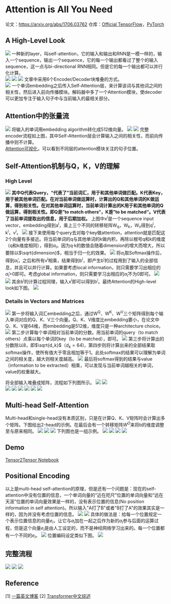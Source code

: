 # Attention is All You Need

论文：https://arxiv.org/abs/1706.03762
仓库：[Official TensorFlow](https://github.com/tensorflow/tensor2tensor)，[PyTorch](http://nlp.seas.harvard.edu/2018/04/03/attention.html)

## A High-Level Look
![](https://mmbiz.qpic.cn/sz_mmbiz_jpg/gYUsOT36vfqZuR6BRxTDDm1ic4xiaPIJ1YMXtV7tadJKic2hdFrgdmYzj5I1FS1tv4tCicygJYd7Ficr0LWnqBNrSjw/640?wx_fmt=jpeg&tp=webp&wxfrom=5&wx_lazy=1&wx_co=1)
一种新的layer，叫self-attention，它的输入和输出和RNN是一模一样的，输入一个sequence，输出一个sequence，它的每一个输出都看过了整个的输入sequence，这一点与bi-directional RNN相同。但是它的每一个输出都可以并行化计算。
<br>
![](https://jalammar.github.io/images/t/the_transformer_3.png)
![](https://jalammar.github.io/images/t/The_transformer_encoders_decoders.png)
![](https://jalammar.github.io/images/t/The_transformer_encoder_decoder_stack.png)
文章中采用6个Encoder/Decoder块堆叠的方式。
<br>
![](https://jalammar.github.io/images/t/Transformer_decoder.png)
一个单词embedding之后传入Self-Attention层，来计算该词与其他词之间的相关性，然后进入前向传播模块。解码器中多了一个Attention模块，使decoder可以更加专注于输入句子中与当前输入的最相关部分。

## Attention中的张量流
![](https://jalammar.github.io/images/t/embeddings.png)
将输入的单词用embedding algorithm转化成512维向量。
![](https://jalammar.github.io/images/t/encoder_with_tensors.png)
![](https://jalammar.github.io/images/t/encoder_with_tensors_2.png)
完整encoder流程如上图，其中Self-Attention层会计算输入之间的相关性，而前向传播中则不计算。
<br>
[Attention可视化](https://colab.research.google.com/github/tensorflow/tensor2tensor/blob/master/tensor2tensor/notebooks/hello_t2t.ipynb)，可以看到不同层的attention模块关注的句子位置。

## Self-Attention机制与Q，K，V的理解
### High Level
![](https://mmbiz.qpic.cn/sz_mmbiz_jpg/gYUsOT36vfqZuR6BRxTDDm1ic4xiaPIJ1YrX5IkL2Jho4BQwHJDBTbQnWK1Dq98L3maJknqkqib09PaKIsxeGxWTw/640?wx_fmt=jpeg&tp=webp&wxfrom=5&wx_lazy=1&wx_co=1)
**其中Q代表Query，“代表了”当前词汇，用于和其他单词做匹配。K代表Key，用于被其他单词匹配。在对当前单词做运算时，计算出的Q和其他单词的K做运算，得到相关性。在对其他单词运算时，当前单词计算出的K用于和其他单词的Q做运算，得到相关性。即Q是”to match others“，K是”to be matched“。V代表了当前单词提取出的信息，用于后期加权。**
上图中x<sup>i</sup>是一个sequence input vector，embedding得到a<sup>i</sup>，乘上三个不同的转移矩阵W<sub>q</sub>，W<sub>k</sub>，W<sub>v</sub>得到q<sup>i</sup>，k<sup>i</sup>，v<sup>i</sup>。
![](https://mmbiz.qpic.cn/sz_mmbiz_jpg/gYUsOT36vfqZuR6BRxTDDm1ic4xiaPIJ1Yu7XbgXbrH6aic1QpsyfJVcCyYia6s6jcibeBNC6DDucyzWfiaLxMfBfIlw/640?wx_fmt=jpeg&tp=webp&wxfrom=5&wx_lazy=1&wx_co=1)
接下来使用每个query去对每个key做attention，attention就是匹配这2个向量有多接近。将当前单词的q与其他单词的k做内积，再除以根号q和k的维度（q和k维度相同），得到$\alpha$<sub>i</sub>。因为q·k的数值会随着dimension的增大而增大，所以要除以$\sqrt{dimension}$，相当于归一化的效果。
![](https://mmbiz.qpic.cn/sz_mmbiz_jpg/gYUsOT36vfqZuR6BRxTDDm1ic4xiaPIJ1Y8B375WFtIyTjrAlV4aAUGC7HYLtdgI1WrTE4CvPTM3Nf6ibubeIPaGA/640?wx_fmt=jpeg&tp=webp&wxfrom=5&wx_lazy=1&wx_co=1)
将$\alpha$<sub>i</sub>取Softmax操作后，得到$\hat{\alpha}$<sub>i</sub>，之后和所有v<sup>i</sup>相乘，结果得到b<sup>i</sup>，即产生b<sup>i</sup>的过程用到了输入的全部信息，并且可以并行计算。如果要考虑local information，则只需要学习出相应的$\hat{\alpha}$<sub>i</sub>=0即可。考虑global information，则只需要学习出相应的$\hat{\alpha}$<sub>i</sub>不为0即可。
![](https://mmbiz.qpic.cn/sz_mmbiz_jpg/gYUsOT36vfqZuR6BRxTDDm1ic4xiaPIJ1YQXMXznHtfW0ialqAn1IBCqfm7MIXnUzuZGCCyRkf8TW8OLw5icQzic7Dg/640?wx_fmt=jpeg&tp=webp&wxfrom=5&wx_lazy=1&wx_co=1)
![](https://mmbiz.qpic.cn/sz_mmbiz_jpg/gYUsOT36vfqZuR6BRxTDDm1ic4xiaPIJ1YibdT4GhVicA5SdzXZfbvkqvSiaahvEbttt9ICfUwuAZDBRRqpqtanSkGQ/640?wx_fmt=jpeg&tp=webp&wxfrom=5&wx_lazy=1&wx_co=1)
其余b<sup>i</sup>的计算过程同理，输入x<sup>i</sup>即可以得到b<sup>i</sup>。最终Attention的High-level look如下图。
![](https://mmbiz.qpic.cn/sz_mmbiz_jpg/gYUsOT36vfqZuR6BRxTDDm1ic4xiaPIJ1YPHOZ9VujENwxHnEqmEcZeItqp6Bx9LfateNnseWFXbclGOvFpZjqvw/640?wx_fmt=jpeg&tp=webp&wxfrom=5&wx_lazy=1&wx_co=1)

### Details in Vectors and Matrices
![](https://jalammar.github.io/images/t/transformer_self_attention_vectors.png)
第一步将输入词汇embedding之后，通过W<sup>Q</sup>、W<sup>K</sup>、W<sup>V</sup>三个矩阵得到每个输入单词对应的Q、K、V三个向量。Q、K、V维度比embedding要小，在论文中Q、K、V是64维，而embedding是512维，维度只是一种architecture choice。
![](https://jalammar.github.io/images/t/transformer_self_attention_score.png)
第二步计算每个单词相对当前单词的分数。用当前单词的query（to match others）点乘以每个单词的key（to be matched），即可。
![](https://jalammar.github.io/images/t/self-attention_softmax.png)
第三步将计算出的分数除以8，即$\sqrt{d_k}$（$d_k=64$)，第四步则将计算出来的全部结果取softmax操作，使所有值大于零且相加等于1。此处softmax的结果可以理解为单词之间的相关度，越大则相关度越高。
![](https://jalammar.github.io/images/t/self-attention-output.png)
最后将softmax得到的结果与value（information to be extracted）相乘，可以发现与当前单词越相关的单词，value的权重越大。

将全部输入堆叠成矩阵，流程如下列图所示。
![](https://jalammar.github.io/images/t/self-attention-matrix-calculation.png)
![](https://jalammar.github.io/images/t/self-attention-matrix-calculation-2.png)
<br>
![](https://mmbiz.qpic.cn/sz_mmbiz_jpg/gYUsOT36vfqZuR6BRxTDDm1ic4xiaPIJ1Y0A2uAgx4sCEwmbqAP9h4xibIMqBicc896HqWWvOPy3f8TjoxsicQhxqjg/640?wx_fmt=jpeg&tp=webp&wxfrom=5&wx_lazy=1&wx_co=1)
![](https://mmbiz.qpic.cn/sz_mmbiz_jpg/gYUsOT36vfqZuR6BRxTDDm1ic4xiaPIJ1Y0A2uAgx4sCEwmbqAP9h4xibIMqBicc896HqWWvOPy3f8TjoxsicQhxqjg/640?wx_fmt=jpeg&tp=webp&wxfrom=5&wx_lazy=1&wx_co=1)
![](https://mmbiz.qpic.cn/sz_mmbiz_jpg/gYUsOT36vfqZuR6BRxTDDm1ic4xiaPIJ1YHsQ8ankETn3W6zoGdNYYMXbaddGibHicGIc0S4StVlEHtU0tGwEtmiaFA/640?wx_fmt=jpeg&tp=webp&wxfrom=5&wx_lazy=1&wx_co=1)
![](https://mmbiz.qpic.cn/sz_mmbiz_jpg/gYUsOT36vfqZuR6BRxTDDm1ic4xiaPIJ1Yob0TrzwhFqzBgWhvWEfzZk1H4lJreAfqJ7z3vCicvtHHlly3btqPYcQ/640?wx_fmt=jpeg&tp=webp&wxfrom=5&wx_lazy=1&wx_co=1)
![](https://mmbiz.qpic.cn/sz_mmbiz_jpg/gYUsOT36vfqZuR6BRxTDDm1ic4xiaPIJ1YCW8DnfxFYQFzLuFL4Vx92gmGkBQic3FqaicBtibibfxGHRUj6t6jp9Ho3g/640?wx_fmt=jpeg&tp=webp&wxfrom=5&wx_lazy=1&wx_co=1)
![](https://mmbiz.qpic.cn/sz_mmbiz_jpg/gYUsOT36vfqZuR6BRxTDDm1ic4xiaPIJ1YtvG4oKaMLDDPSQffcslksQc4VVp1mibpibXnRG49meDqK9riabhUewJAA/640?wx_fmt=jpeg&tp=webp&wxfrom=5&wx_lazy=1&wx_co=1)

## Multi-head Self-Attention
Multi-head和single-head没有本质区别，只是在计算Q、K、V矩阵时会计算出多个矩阵。下图给出2-head的示例。在最后会有一个转移矩阵$W^O$来将b的维度调整至与原来相同。
![](https://mmbiz.qpic.cn/sz_mmbiz_jpg/gYUsOT36vfqZuR6BRxTDDm1ic4xiaPIJ1YhjUJIOhNHibRRKM7kA4v3qGaselVLQrPbAibZ88icia6IXp3aAvaAfZTfw/640?wx_fmt=jpeg&tp=webp&wxfrom=5&wx_lazy=1&wx_co=1)
![](https://mmbiz.qpic.cn/sz_mmbiz_jpg/gYUsOT36vfqZuR6BRxTDDm1ic4xiaPIJ1YhjUJIOhNHibRRKM7kA4v3qGaselVLQrPbAibZ88icia6IXp3aAvaAfZTfw/640?wx_fmt=jpeg&tp=webp&wxfrom=5&wx_lazy=1&wx_co=1)
![](https://mmbiz.qpic.cn/sz_mmbiz_png/gYUsOT36vfqZuR6BRxTDDm1ic4xiaPIJ1YicpxYXJ0FYIAXrUCp3svvLERzeApWbfYsS9XW1RDXkpv54OjFOA3dEA/640?wx_fmt=png&tp=webp&wxfrom=5&wx_lazy=1&wx_co=1)
下列图也是一组示例。
![](https://jalammar.github.io/images/t/transformer_attention_heads_qkv.png)
![](https://jalammar.github.io/images/t/transformer_attention_heads_z.png)
![](https://jalammar.github.io/images/t/transformer_attention_heads_weight_matrix_o.png)
![](https://jalammar.github.io/images/t/transformer_multi-headed_self-attention-recap.png)

## Demo
[Tensor2Tensor Notebook](https://colab.research.google.com/github/tensorflow/tensor2tensor/blob/master/tensor2tensor/notebooks/hello_t2t.ipynb)

## Positional Encoding
以上是multi-head self-attention的原理，但是还有一个问题是：现在的self-attention中没有位置的信息，一个单词向量的“近在咫尺”位置的单词向量和“远在天涯”位置的单词向量效果是一样的，没有表示位置的信息(No position information in self attention)。所以输入"A打了B"或者"B打了A"的效果其实是一样的，因为并没有考虑位置的信息。
![](https://mmbiz.qpic.cn/sz_mmbiz_jpg/gYUsOT36vfqZuR6BRxTDDm1ic4xiaPIJ1YAEovTKOqxU9bOoU9icKvwWYvgnEmfNDLvEc8W5m53shiblX4FaRPBqWg/640?wx_fmt=jpeg&tp=webp&wxfrom=5&wx_lazy=1&wx_co=1)
![](https://mmbiz.qpic.cn/sz_mmbiz_png/gYUsOT36vfqZuR6BRxTDDm1ic4xiaPIJ1YKp86GKC5hXb2vRHzVjvvl2631ChpkmBLibrDGEqKuVrv1bNvzePkQRQ/640?wx_fmt=png&tp=webp&wxfrom=5&wx_lazy=1&wx_co=1)
具体的做法是：给每一个位置规定一个表示位置信息的向量$e_i$，让它与$a_i$加在一起之后作为新的$a_i$参与后面的运算过程，但是这个向量$e_i$是由人工设定的，而不是神经网络学习出来的。每一个位置都有一个不同的$e_i$。
![](https://jalammar.github.io/images/t/transformer_positional_encoding_vectors.png)
位置编码设定类似下图。
![](https://jalammar.github.io/images/t/transformer_positional_encoding_large_example.png)

## 完整流程
![](https://jalammar.github.io/images/t/transformer_resideual_layer_norm_3.png)
![](https://jalammar.github.io/images/t/transformer_decoding_1.gif)
![](https://jalammar.github.io/images/t/transformer_decoding_2.gif)


## Reference
[1] [一篇英文博客](https://jalammar.github.io/illustrated-transformer/)
[2] [Transformer中文综述](https://mp.weixin.qq.com/s?__biz=MzI5MDUyMDIxNA==&chksm=ec1c9073db6b1965d69cdd29d40d51b0148121135e0e73030d099f23deb2ff58fa4558507ab8&idx=1&mid=2247531914&scene=21&sn=3b8d0b4d3821c64e9051a4d645467995#wechat_redirect)